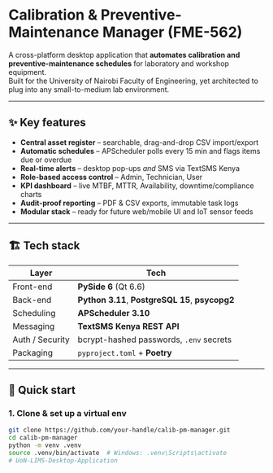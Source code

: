 # Calibration & Preventive-Maintenance Manager (FME-562)

A cross-platform desktop application that **automates calibration and preventive-maintenance schedules** for laboratory and workshop equipment.  
Built for the University of Nairobi Faculty of Engineering, yet architected to plug into any small-to-medium lab environment.

---

## ✨  Key features
* **Central asset register** – searchable, drag-and-drop CSV import/export  
* **Automatic schedules** – APScheduler polls every 15 min and flags items due or overdue  
* **Real-time alerts** – desktop pop-ups *and* SMS via TextSMS Kenya  
* **Role-based access control** – Admin, Technician, User  
* **KPI dashboard** – live MTBF, MTTR, Availability, downtime/compliance charts  
* **Audit-proof reporting** – PDF & CSV exports, immutable task logs  
* **Modular stack** – ready for future web/mobile UI and IoT sensor feeds

---

## 🏗️  Tech stack
| Layer | Tech |
|-------|------|
| Front-end | **PySide 6** (Qt 6.6) |
| Back-end | **Python 3.11**, **PostgreSQL 15**, **psycopg2** |
| Scheduling | **APScheduler 3.10** |
| Messaging | **TextSMS Kenya REST API** |
| Auth / Security | bcrypt-hashed passwords, `.env` secrets |
| Packaging | `pyproject.toml` + **Poetry** |

---

## 🚀  Quick start

### 1.  Clone & set up a virtual env
```bash
git clone https://github.com/your-handle/calib-pm-manager.git
cd calib-pm-manager
python -m venv .venv
source .venv/bin/activate  # Windows: .venv\Scripts\activate
# UoN-LIMS-Desktop-Application
